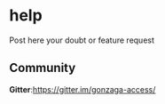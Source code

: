 # help
Post here your doubt or feature request


## Community

**Gitter**:https://gitter.im/gonzaga-access/
